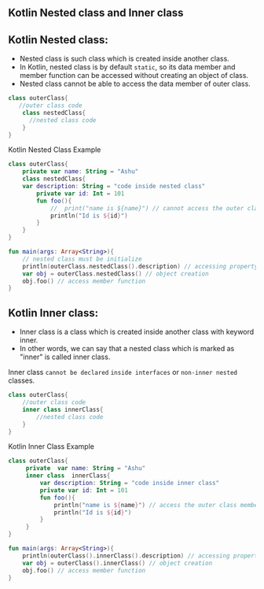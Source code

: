 
## Kotlin Nested class and Inner class

## Kotlin Nested class:
- Nested class is such class which is created inside another class.
- In Kotlin, nested class is by default `static`, so its data member and member function can be accessed without creating an object of class. 
- Nested class cannot be able to access the data member of outer class.

```kotlin
class outerClass{  
   //outer class code  
    class nestedClass{  
      //nested class code  
    }  
}  
```

Kotlin Nested Class Example
```kotlin
class outerClass{  
    private var name: String = "Ashu"  
    class nestedClass{  
    var description: String = "code inside nested class"  
        private var id: Int = 101  
        fun foo(){  
            //  print("name is ${name}") // cannot access the outer class member  
            println("Id is ${id}")  
        }  
    }  
}  

fun main(args: Array<String>){  
    // nested class must be initialize  
    println(outerClass.nestedClass().description) // accessing property  
    var obj = outerClass.nestedClass() // object creation  
    obj.foo() // access member function  
}  
```


## Kotlin Inner class:
- Inner class is a class which is created inside another class with keyword inner. 
- In other words, we can say that a nested class which is marked as "inner" is called inner class.

Inner class `cannot be declared` `inside interfaces` or `non-inner nested` classes.
```kotlin
class outerClass{  
    //outer class code  
    inner class innerClass{  
        //nested class code  
    }  
}  
```

Kotlin Inner Class Example
```kotlin
class outerClass{  
     private  var name: String = "Ashu"  
     inner class  innerClass{ 
         var description: String = "code inside inner class"  
         private var id: Int = 101  
         fun foo(){  
             println("name is ${name}") // access the outer class member even private  
             println("Id is ${id}")  
         }  
     }  
}  

fun main(args: Array<String>){  
    println(outerClass().innerClass().description) // accessing property  
    var obj = outerClass().innerClass() // object creation  
    obj.foo() // access member function
}  
```








